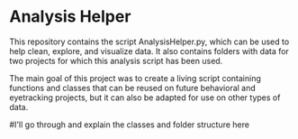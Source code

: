 # Analysis Helper
This repository contains the script AnalysisHelper.py, which can be used to help clean, explore, and visualize data. It also contains folders with data for two projects for which this analysis script has been used. 

The main goal of this project was to create a living script containing functions and classes that can be reused on future behavioral and eyetracking projects, but it can also be adapted for use on other types of data.


#I'll go through and explain the classes and folder structure here
